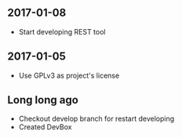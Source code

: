 ## 2017-01-08

- Start developing REST tool

## 2017-01-05

- Use GPLv3 as project's license

## Long long ago

- Checkout develop branch for restart developing
- Created DevBox
